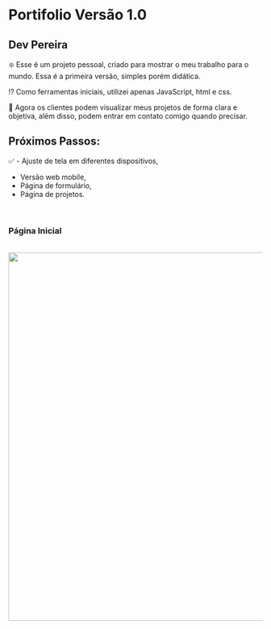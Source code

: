 # Portifolio Versão 1.0

## Dev Pereira

❇️ Esse é um projeto pessoal, criado para mostrar o meu trabalho para o mundo. Essa é a primeira versão, simples porém didática. <br>

⁉️ Como ferramentas iniciais, utilizei apenas JavaScript, html e css. <br>

🚸 Agora os clientes podem visualizar meus projetos de forma clara e objetiva, além disso, podem entrar em contato comigo quando precisar.

## Próximos Passos:

✅ - Ajuste de tela em diferentes dispositivos,<br>
- Versão web mobile, <br>
- Página de formulário,<br> 
- Página de projetos.

<br>

### Página Inicial
<br>

<div align="center">
    <img width="1918" height="730" alt="inicio" src="https://github.com/user-attachments/assets/adc60d43-3b58-4953-85a6-94a087137d81" />
</div>